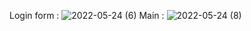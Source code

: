 
Login form :
![2022-05-24 (6)](https://user-images.githubusercontent.com/89209617/169943799-3639737e-0722-4296-8170-a5b579fa3849.png)
Main :
![2022-05-24 (8)](https://user-images.githubusercontent.com/89209617/169943894-e6fab02d-4da5-4415-929e-613b7eb8aa9a.png)
